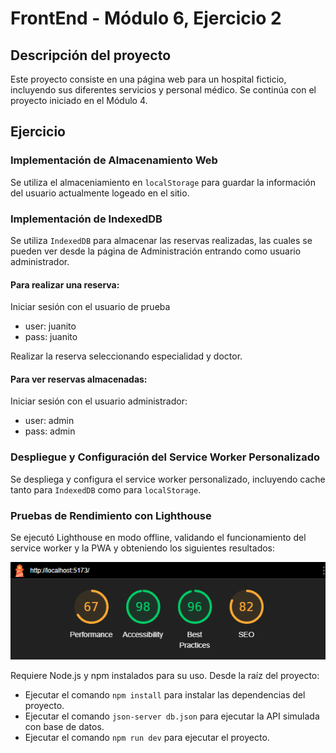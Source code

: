 # FrontEnd - Módulo 6, Ejercicio 2

## Descripción del proyecto

Este proyecto consiste en una página web para un hospital ficticio, incluyendo sus diferentes servicios y personal médico.
Se continúa con el proyecto iniciado en el Módulo 4.

## Ejercicio

### Implementación de Almacenamiento Web

Se utiliza el almaceniamiento en `localStorage` para guardar la información del usuario actualmente logeado en el sitio.

### Implementación de IndexedDB

Se utiliza `IndexedDB` para almacenar las reservas realizadas, las cuales se pueden ver desde la página de Administración entrando como usuario administrador.

#### Para realizar una reserva:
Iniciar sesión con el usuario de prueba
- user: juanito
- pass: juanito

Realizar la reserva seleccionando especialidad y doctor.

#### Para ver reservas almacenadas:
Iniciar sesión con el usuario administrador:
- user: admin
- pass: admin

### Despliegue y Configuración del Service Worker Personalizado

Se despliega y configura el service worker personalizado, incluyendo cache tanto para `IndexedDB` como para `localStorage`.

### Pruebas de Rendimiento con Lighthouse

Se ejecutó Lighthouse en modo offline, validando el funcionamiento del service worker y la PWA y obteniendo los siguientes resultados:

![image](src\images\lighthouse.png)

Requiere Node.js y npm instalados para su uso.
Desde la raíz del proyecto:
- Ejecutar el comando `npm install` para instalar las dependencias del proyecto.
- Ejecutar el comando `json-server db.json` para ejecutar la API simulada con base de datos.
- Ejecutar el comando `npm run dev` para ejecutar el proyecto.